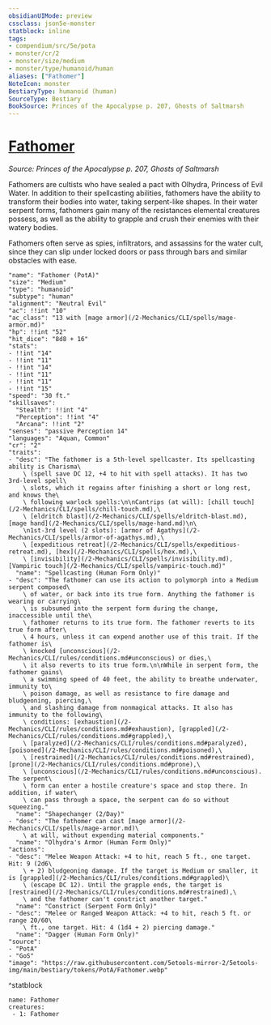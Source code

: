 ```yaml
---
obsidianUIMode: preview
cssclass: json5e-monster
statblock: inline
tags:
- compendium/src/5e/pota
- monster/cr/2
- monster/size/medium
- monster/type/humanoid/human
aliases: ["Fathomer"]
NoteIcon: monster
BestiaryType: humanoid (human)
SourceType: Bestiary
BookSource: Princes of the Apocalypse p. 207, Ghosts of Saltmarsh
---
```

# [Fathomer](2-Mechanics/CLI/bestiary/humanoid/fathomer-pota.md)
*Source: Princes of the Apocalypse p. 207, Ghosts of Saltmarsh*  

Fathomers are cultists who have sealed a pact with Olhydra, Princess of Evil Water. In addition to their spellcasting abilities, fathomers have the ability to transform their bodies into water, taking serpent-like shapes. In their water serpent forms, fathomers gain many of the resistances elemental creatures possess, as well as the ability to grapple and crush their enemies with their watery bodies.

Fathomers often serve as spies, infiltrators, and assassins for the water cult, since they can slip under locked doors or pass through bars and similar obstacles with ease.

```statblock
"name": "Fathomer (PotA)"
"size": "Medium"
"type": "humanoid"
"subtype": "human"
"alignment": "Neutral Evil"
"ac": !!int "10"
"ac_class": "13 with [mage armor](/2-Mechanics/CLI/spells/mage-armor.md)"
"hp": !!int "52"
"hit_dice": "8d8 + 16"
"stats":
- !!int "14"
- !!int "11"
- !!int "14"
- !!int "11"
- !!int "11"
- !!int "15"
"speed": "30 ft."
"skillsaves":
  "Stealth": !!int "4"
  "Perception": !!int "4"
  "Arcana": !!int "2"
"senses": "passive Perception 14"
"languages": "Aquan, Common"
"cr": "2"
"traits":
- "desc": "The fathomer is a 5th-level spellcaster. Its spellcasting ability is Charisma\
    \ (spell save DC 12, +4 to hit with spell attacks). It has two 3rd-level spell\
    \ slots, which it regains after finishing a short or long rest, and knows the\
    \ following warlock spells:\n\nCantrips (at will): [chill touch](/2-Mechanics/CLI/spells/chill-touch.md),\
    \ [eldritch blast](/2-Mechanics/CLI/spells/eldritch-blast.md), [mage hand](/2-Mechanics/CLI/spells/mage-hand.md)\n\
    \n1st-3rd level (2 slots): [armor of Agathys](/2-Mechanics/CLI/spells/armor-of-agathys.md),\
    \ [expeditious retreat](/2-Mechanics/CLI/spells/expeditious-retreat.md), [hex](/2-Mechanics/CLI/spells/hex.md),\
    \ [invisibility](/2-Mechanics/CLI/spells/invisibility.md), [Vampiric touch](/2-Mechanics/CLI/spells/vampiric-touch.md)"
  "name": "Spellcasting (Human Form Only)"
- "desc": "The fathomer can use its action to polymorph into a Medium serpent composed\
    \ of water, or back into its true form. Anything the fathomer is wearing or carrying\
    \ is subsumed into the serpent form during the change, inaccessible until the\
    \ fathomer returns to its true form. The fathomer reverts to its true form after\
    \ 4 hours, unless it can expend another use of this trait. If the fathomer is\
    \ knocked [unconscious](/2-Mechanics/CLI/rules/conditions.md#unconscious) or dies,\
    \ it also reverts to its true form.\n\nWhile in serpent form, the fathomer gains\
    \ a swimming speed of 40 feet, the ability to breathe underwater, immunity to\
    \ poison damage, as well as resistance to fire damage and bludgeoning, piercing,\
    \ and slashing damage from nonmagical attacks. It also has immunity to the following\
    \ conditions: [exhaustion](/2-Mechanics/CLI/rules/conditions.md#exhaustion), [grappled](/2-Mechanics/CLI/rules/conditions.md#grappled),\
    \ [paralyzed](/2-Mechanics/CLI/rules/conditions.md#paralyzed), [poisoned](/2-Mechanics/CLI/rules/conditions.md#poisoned),\
    \ [restrained](/2-Mechanics/CLI/rules/conditions.md#restrained), [prone](/2-Mechanics/CLI/rules/conditions.md#prone),\
    \ [unconscious](/2-Mechanics/CLI/rules/conditions.md#unconscious). The serpent\
    \ form can enter a hostile creature's space and stop there. In addition, if water\
    \ can pass through a space, the serpent can do so without squeezing."
  "name": "Shapechanger (2/Day)"
- "desc": "The fathomer can cast [mage armor](/2-Mechanics/CLI/spells/mage-armor.md)\
    \ at will, without expending material components."
  "name": "Olhydra's Armor (Human Form Only)"
"actions":
- "desc": "Melee Weapon Attack: +4 to hit, reach 5 ft., one target. Hit: 9 (2d6\
    \ + 2) bludgeoning damage. If the target is Medium or smaller, it is [grappled](/2-Mechanics/CLI/rules/conditions.md#grappled)\
    \ (escape DC 12). Until the grapple ends, the target is [restrained](/2-Mechanics/CLI/rules/conditions.md#restrained),\
    \ and the fathomer can't constrict another target."
  "name": "Constrict (Serpent Form Only)"
- "desc": "Melee or Ranged Weapon Attack: +4 to hit, reach 5 ft. or range 20/60\
    \ ft., one target. Hit: 4 (1d4 + 2) piercing damage."
  "name": "Dagger (Human Form Only)"
"source":
- "PotA"
- "GoS"
"image": "https://raw.githubusercontent.com/5etools-mirror-2/5etools-img/main/bestiary/tokens/PotA/Fathomer.webp"
```
^statblock

```encounter-table
name: Fathomer
creatures:
 - 1: Fathomer
```